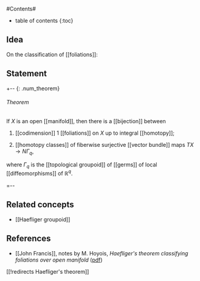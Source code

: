 
#Contents#
* table of contents
{:toc}

## Idea

On the classification of [[foliations]]:

## Statement

+-- {: .num_theorem}
###### Theorem

If $X$ is an open [[manifold]], then there is a [[bijection]] between

1. [[codimension]] 1 [[foliations]] on $X$ up to integral [[homotopy]];

1. [[homotopy classes]] of fiberwise surjective [[vector bundle]] maps $T X \to N \Gamma_q$,

where $\Gamma_q$ is the [[topological groupoid]] of [[germs]] of local [[diffeomorphisms]] of $\mathbb{R}^q$.

=--


## Related concepts

* [[Haefliger groupoid]]

## References

* [[John Francis]], notes by M. Hoyois, _Haefliger's theorem classifying foliations over open manifold_ ([pdf](http://math.northwestern.edu/~jnkf/classes/hprin/14haefligerthm.pdf))


[[!redirects Haefliger's theorem]]
